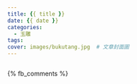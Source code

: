 ```yaml
---
title: {{ title }}
date: {{ date }}
categories:
  - 玉雕
tags:
cover: images/bukutang.jpg  # 文章封面圖
---
```


![]()

{% fb_comments %}
